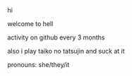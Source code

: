 hi

welcome to hell

activity on github every 3 months

also i play taiko no tatsujin and suck at it

pronouns: she/they/it

